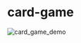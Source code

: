 # card-game

![card_game_demo](https://user-images.githubusercontent.com/32347822/31254156-851a1072-a9f5-11e7-9bfc-d2211ea65b7a.png)
